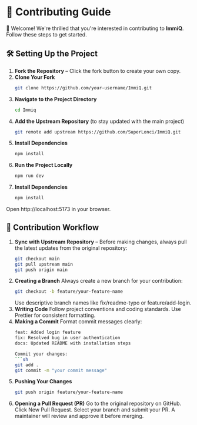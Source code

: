 # 🚀 Contributing Guide

👋 Welcome! We're thrilled that you're interested in contributing to **ImmiQ**. Follow these steps to get started.  

## 🛠️ Setting Up the Project

1. **Fork the Repository** – Click the fork button to create your own copy.  
2. **Clone Your Fork**  
   ```sh
   git clone https://github.com/your-username/ImmiQ.git
3. **Navigate to the Project Directory**  
   ```sh
   cd Immiq
4. **Add the Upstream Repository** (to stay updated with the main project)  
   ```sh
   git remote add upstream https://github.com/SuperLonci/ImmiQ.git
5. **Install Dependencies**  
   ```sh
   npm install
6. **Run the Project Locally**  
   ```sh
   npm run dev
5. **Install Dependencies**  
   ```sh
   npm install
Open http://localhost:5173 in your browser.

## 🔄 Contribution Workflow

1. **Sync with Upstream Repository** – 
   Before making changes, always pull the latest updates from the original repository:  
    ```sh
   git checkout main
   git pull upstream main
   git push origin main
2. **Creating a Branch** 
   Always create a new branch for your contribution: 
   ```sh
   git checkout -b feature/your-feature-name
   ```
   Use descriptive branch names like fix/readme-typo or feature/add-login.
3. **Writing Code** 
   Follow project conventions and coding standards.
   Use Prettier for consistent formatting.   
4. **Making a Commit** 
   Format commit messages clearly:
   ```sh
   feat: Added login feature
   fix: Resolved bug in user authentication
   docs: Updated README with installation steps

   Commit your changes:
   ```sh
   git add .
   git commit -m "your commit message"
5. **Pushing Your Changes** 
    ```sh
   git push origin feature/your-feature-name
6. **Opening a Pull Request (PR)** 
   Go to the original repository on GitHub.
   Click New Pull Request.
   Select your branch and submit your PR.
   A maintainer will review and approve it before merging.
   

  

  



